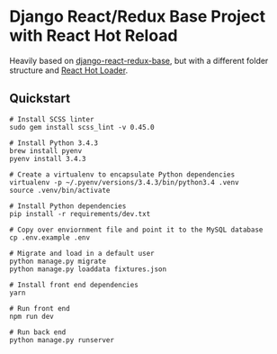 # Django React/Redux Base Project with React Hot Reload

Heavily based on [django-react-redux-base](https://github.com/Seedstars/django-react-redux-base), but with a different folder structure and [React Hot Loader](https://github.com/gaearon/react-hot-loader).

## Quickstart

```
# Install SCSS linter
sudo gem install scss_lint -v 0.45.0

# Install Python 3.4.3
brew install pyenv
pyenv install 3.4.3

# Create a virtualenv to encapsulate Python dependencies
virtualenv -p ~/.pyenv/versions/3.4.3/bin/python3.4 .venv
source .venv/bin/activate

# Install Python dependencies
pip install -r requirements/dev.txt

# Copy over enviornment file and point it to the MySQL database
cp .env.example .env

# Migrate and load in a default user
python manage.py migrate
python manage.py loaddata fixtures.json

# Install front end dependencies
yarn

# Run front end
npm run dev

# Run back end
python manage.py runserver
```
